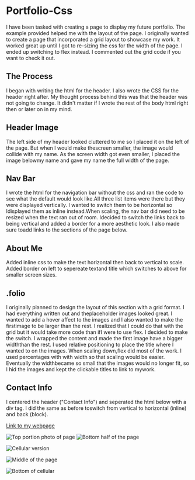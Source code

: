 # Portfolio-Css

I have been tasked with creating a page to display my future portfolio. The example provided helped me with the layout of the page. I originally wanted to create a page that incorporated a grid layout to showcase my work. It worked great up until I got to re-sizing the css for the width of the page. I ended up switching to flex instead. I commented out the grid code if you want to check it out.

## The Process

I began with writing the html for the header. I also wrote the CSS for the header right after. My thought process behind this was that the header was not going to change. It didn't matter if I wrote the rest of the body html right then or later on in my mind.
  
## Header Image

The left side of my header looked cluttered to me so I placed it on the left of the page. But when I would make thescreen smaller, the image would collide with my name. As the screen width got even smaller, I placed the image belowmy name and gave my name the full width of the page.

## Nav Bar

I wrote the html for the navigation bar without the css and ran the code to see what the default would look like.All three list items were there but they were displayed vertically. I wanted to switch them to be horizontal so Idisplayed them as inline instead.When scaling, the nav bar did need to be resized when the text ran out of room. Idecided to switch the links back to being vertical and added a border for a more aesthetic look. I also made sure toadd links to the sections of the page below.

## About Me

Added inline css to make the text horizontal then back to vertical to scale. Added border on left to sepereate textand title which switches to above for smaller screen sizes.

## .folio

I originally planned to design the layout of this section with a grid format. I had everything written out and theplaceholder images looked great. I wanted to add a hover affect to the images and I also wanted to make the firstimage to be larger than the rest. I realized that I could do that with the grid but it would take more code than ifI were to use flex. I decided to make the switch. I wrapped the content and made the first image have a bigger widththan the rest. I used relative positioning to place the title where I wanted to on the images. When scaling down,flex did most of the work. I used percentages with with width so that scaling would be easier. Eventually the widthbecame so small that the images would no longer fit, so I hid the images and kept the clickable titles to link to mywork.

## Contact Info

I centered the header ("Contact Info") and seperated the html below with a div tag. I did the same as before toswitch from vertical to horizontal (inline) and back (block).

[Link to my webpage](https://priddle88.github.io/Portfolio-Css/assets/index.html)

![Top portion photo of page](./images/Screen%20Shot%202022-07-03%20at%207.47.55%20PM.png)
![Bottom half of the page](./images/Screen%20Shot%202022-07-03%20at%207.48.32%20PM.png)

![Cellular version](./images/Screen%20Shot%202022-07-03%20at%207.49.37%20PM.png)

![Middle of the page](./images/Screen%20Shot%202022-07-03%20at%207.49.54%20PM.png)

![Bottom of cellular](./images/Screen%20Shot%202022-07-03%20at%207.50.08%20PM.png)
